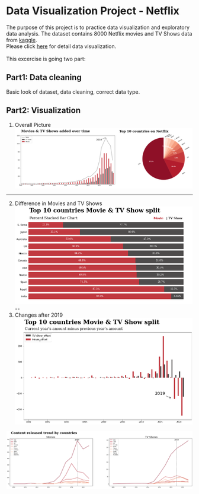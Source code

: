 # Data Visualization Project - Netflix
The purpose of this project is to practice data visualization and exploratory data analysis.
The dataset contains 8000 Netflix movies and TV Shows data from [kaggle](https://www.kaggle.com/datasets/shivamb/netflix-shows).<br>
Please click [here](https://nbviewer.org/github/huihuang751/Data-Visualization-Project_Netflix/blob/main/Data_Visualization_Netflix.ipynb#Section-3:-Changes-after-2019) for detail data visualization.<br><br>
This excercise is going two part:

## Part1: Data cleaning
Basic look of dataset, data cleaning, correct data type.

## Part2: Visualization
1. Overall Picture<br>
![](/images/截圖%202022-03-26%20上午10.01.57.png)
----
2. Difference in Movies and TV Shows
![](/images/movies%20and%20tv%20shows%20difference.png)
--
3. Changes after 2019
![](/images/Offset.png)

![](/images/Content%20released%20by%20countries.png)
